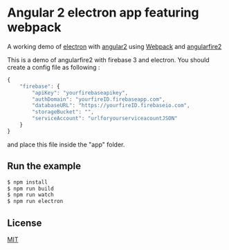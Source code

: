 # Angular 2 electron app featuring webpack

A working demo of [electron] with [angular2] using [Webpack] and [angularfire2]

This is a demo of angularfire2 with firebase 3 and electron. You should create a config file as following :

```javascript
{
    "firebase": {
        "apiKey": "yourfirebaseapikey",
        "authDomain": "yourfireID.firebaseapp.com",
        "databaseURL": "https://yourfireID.firebaseio.com",
        "storageBucket": "",
        "serviceAccount": "urlforyourserviceacountJSON"
    }
}
```

and place this file inside the "app" folder.  

## Run the example

```bash
$ npm install
$ npm run build
$ npm run watch
$ npm run electron
```

## License

[MIT]

[Webpack]: http://webpack.github.io
[MIT]: http://markdalgleish.mit-license.org
[angular2]: http://angular.io
[electron]: http://electron.atom.io/
[angularfire2]: https://github.com/angular/angularfire2
